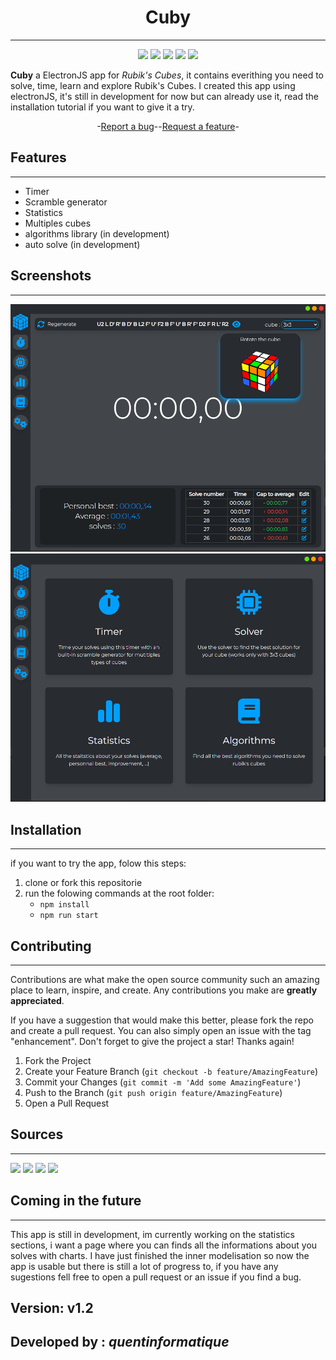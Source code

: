 <div align="center">

# Cuby

---


<img src="https://img.shields.io/github/stars/quentinformatique/Cuby.svg">
<img src="https://img.shields.io/github/forks/quentinformatique/Cuby.svg">
<img src="https://img.shields.io/github/issues/quentinformatique/Cuby.svg">
<img src="https://img.shields.io/github/languages/code-size/quentinformatique/Cuby.svg">
<img src="https://img.shields.io/github/last-commit/quentinformatique/Cuby.svg">

</div>

**Cuby** a ElectronJS app for *Rubik's Cubes*, it contains everithing you need to solve, time, learn and explore Rubik's Cubes.  I created this app using electronJS, it's still in development for now but can already use it, read the installation tutorial if you want to give it a try.

<div align="center">
-<a href="https://github.com/quentinformatique/Cuby/issues/new/choose">Report a bug</a>--<a href="https://github.com/quentinformatique/Cuby/issues/new/choose">Request a feature</a>-
</div>

## Features

---
- Timer
- Scramble generator
- Statistics
- Multiples cubes
- algorithms library (in development)
- auto solve (in development)
## Screenshots

---
![alt text](src/img/img_1.png)
![alt text](src/img/img.png)
## Installation

---
if you want to try the app, folow this steps:
1. clone or fork this repositorie
2. run the folowing commands at the root folder:
    - ```npm install```
    - ```npm run start```

## Contributing

---
Contributions are what make the open source community such an amazing place to learn, inspire, and create. Any contributions you make are **greatly appreciated**.

If you have a suggestion that would make this better, please fork the repo and create a pull request. You can also simply open an issue with the tag "enhancement".
Don't forget to give the project a star! Thanks again!

1. Fork the Project
2. Create your Feature Branch (`git checkout -b feature/AmazingFeature`)
3. Commit your Changes (`git commit -m 'Add some AmazingFeature'`)
4. Push to the Branch (`git push origin feature/AmazingFeature`)
5. Open a Pull Request

## Sources

---
<img src="https://img.shields.io/badge/Electron-191970?style=for-the-badge&logo=Electron&logoColor=white">
<img src="https://img.shields.io/badge/Node.js-43853D?style=for-the-badge&logo=node.js&logoColor=white">
<img src="https://img.shields.io/badge/Tailwind_CSS-38B2AC?style=for-the-badge&logo=tailwind-css&logoColor=white">
<img src="https://img.shields.io/badge/WebStorm-000000?style=for-the-badge&logo=WebStorm&logoColor=white">

## Coming in the future

---
This app is still in development, im currently working on the statistics sections, i want a page where you can finds all the informations about you solves with charts. I have just finished the inner modelisation so now the app is usable but there is still a lot of progress to, if you have any sugestions fell free to open a pull request or an issue if you find a bug.

## Version: v1.2
## Developed by : *quentinformatique*
